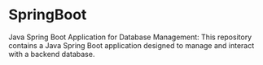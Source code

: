 # SpringBoot
Java Spring Boot Application for Database Management: This repository contains a Java Spring Boot application designed to manage and interact with a backend database. 
